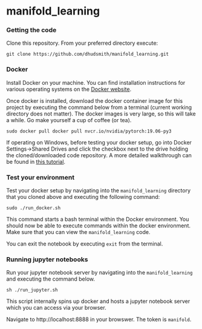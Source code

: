 # manifold_learning

### Getting the code
Clone this repository. From your preferred directory execute:
```
git clone https://github.com/dhudsmith/manifold_learning.git
```

### Docker
Install Docker on your machine. You can find installation instructions for various operating systems on the [Docker website](https://docs.docker.com/install/). 

Once docker is installed, download the docker container image for this project by executing the command below from a terminal (current working directory does not matter). The docker images is very large, so this will take a while. Go make yourself a cup of coffee (or tea). 
```
sudo docker pull docker pull nvcr.io/nvidia/pytorch:19.06-py3
```

If operating on Windows, before testing your docker setup, go into Docker Settings->Shared Drives and click the checkbox next to the drive holding the cloned/downloaded code repository.  A more detailed walkthrough can be found in [this tutorial](https://token2shell.com/howto/docker/sharing-windows-folders-with-containers/).



### Test your environment
Test your docker setup by navigating into the `manifold_learning` directory that you cloned above and executing the following command:
```
sudo ./run_docker.sh
```
This command starts a bash terminal within the Docker environment. You should now be able to execute commands within the docker environment. Make sure that you can view the `manifold_learning` code. 

You can exit the notebook by executing `exit` from the terminal.

### Running jupyter notebooks
Run your jupyter notebook server by navigating into the `manifold_learning` and executing the command below.
```
sh ./run_jupyter.sh
```
This script internally spins up docker and hosts a jupyter notebook server which you can access via your browser. 

Navigate to http://localhost:8888 in your browswer. The token is `manifold`.



